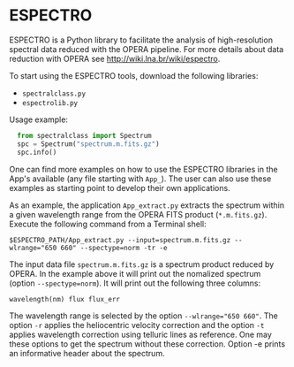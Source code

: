 # ESPECTRO
ESPECTRO is a Python library to facilitate the analysis of high-resolution spectral data reduced with the OPERA pipeline. For more details about data reduction with OPERA see http://wiki.lna.br/wiki/espectro. 

To start using the ESPECTRO tools, download the following libraries:

* `spectralclass.py`
* `espectrolib.py`

Usage example:
```python
  from spectralclass import Spectrum
  spc = Spectrum("spectrum.m.fits.gz")
  spc.info()
```
One can find more examples on how to use the ESPECTRO libraries in the App's available (any file starting with `App_`). The user can also use these examples as starting point to develop their own applications.  

As an example, the application `App_extract.py` extracts the spectrum within a given wavelength range from the OPERA FITS product (`*.m.fits.gz`).  Execute the following command from a Terminal shell:

`
$ESPECTRO_PATH/App_extract.py --input=spectrum.m.fits.gz --wlrange="650 660" --spectype=norm -tr -e
`

The input data file `spectrum.m.fits.gz` is a spectrum product reduced by OPERA. In the example above it will print out the nomalized spectrum (option `--spectype=norm`). It will print out the following three columns:

`
wavelength(nm) flux flux_err
`

The wavelength range is selected by the option `--wlrange="650 660"`. The option `-r` applies the heliocentric velocity correction and the option `-t` applies wavelength correction using telluric lines as reference. One may these options to get the spectrum without these correction. Option -e prints an informative header about the spectrum. 
